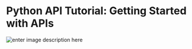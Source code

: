 Python API Tutorial: Getting Started with APIs
==

![enter image description here](https://www.dataquest.io/wp-content/uploads/2015/09/iss056e201262.jpg)


<!--stackedit_data:
eyJoaXN0b3J5IjpbLTk4MDg1ODA2M119
-->
